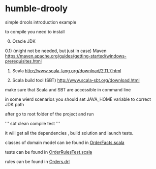 # humble-drooly

simple drools introduction example

to compile you need to install

0) Oracle JDK


0.1) 
(might not be needed, but just in case)
Maven 
https://maven.apache.org/guides/getting-started/windows-prerequisites.html


1) Scala http://www.scala-lang.org/download/2.11.7.html

2) Scala build tool (SBT) http://www.scala-sbt.org/download.html

make sure that Scala and SBT are accessible in command line

in some wierd scenarios you should set JAVA_HOME variable to correct JDK path


after go to root folder of the project and run

'''
sbt clean compile test
'''

it will get all the dependencies , build solution and launch tests.

classes of domain model can be found in [OrderFacts.scala](src\main\scala\albumprinter\rules\OrderFacts.scala)

tests can be found in [OrderRulesTest.scala](src\test\scala\albumprinter\rules\OrderRulesTest.scala)

rules can be found in [Orders.drl](src\main\resources\albumprinter.rules\Orders.drl)




